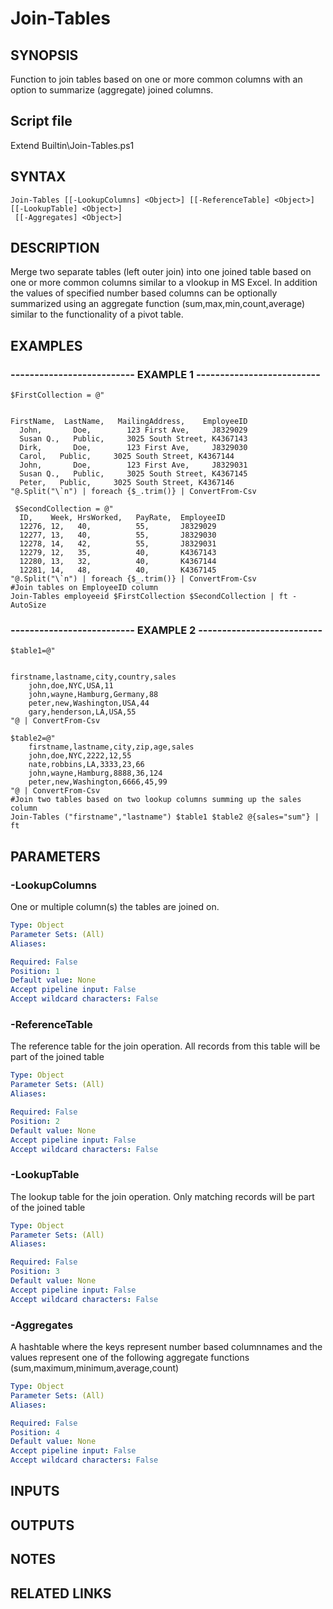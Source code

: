 # Join-Tables

## SYNOPSIS
Function to join tables based on one or more common columns with an option to summarize (aggregate) joined columns.

## Script file
Extend Builtin\Join-Tables.ps1

## SYNTAX

```
Join-Tables [[-LookupColumns] <Object>] [[-ReferenceTable] <Object>] [[-LookupTable] <Object>]
 [[-Aggregates] <Object>]
```

## DESCRIPTION
Merge two separate tables (left outer join) into one joined table based on one or more common columns similar to a vlookup in MS Excel.
In addition the values of specified number based columns can be optionally summarized using 
an aggregate function (sum,max,min,count,average) similar to the functionality of a pivot table.

## EXAMPLES

### -------------------------- EXAMPLE 1 --------------------------
```
$FirstCollection = @"


FirstName,  LastName,   MailingAddress,    EmployeeID
  John,       Doe,        123 First Ave,     J8329029
  Susan Q.,   Public,     3025 South Street, K4367143
  Dirk,       Doe,        123 First Ave,     J8329030
  Carol,   Public,     3025 South Street, K4367144
  John,       Doe,        123 First Ave,     J8329031
  Susan Q.,   Public,     3025 South Street, K4367145
  Peter,   Public,     3025 South Street, K4367146
"@.Split("\`n") | foreach {$_.trim()} | ConvertFrom-Csv                          

 $SecondCollection = @"
  ID,    Week, HrsWorked,   PayRate,  EmployeeID
  12276, 12,   40,          55,       J8329029
  12277, 13,   40,          55,       J8329030
  12278, 14,   42,          55,       J8329031
  12279, 12,   35,          40,       K4367143
  12280, 13,   32,          40,       K4367144
  12281, 14,   48,          40,       K4367145
"@.Split("\`n") | foreach {$_.trim()} | ConvertFrom-Csv
#Join tables on EmployeeID column
Join-Tables employeeid $FirstCollection $SecondCollection | ft -AutoSize
```
### -------------------------- EXAMPLE 2 --------------------------
```
$table1=@"


firstname,lastname,city,country,sales
    john,doe,NYC,USA,11
    john,wayne,Hamburg,Germany,88
    peter,new,Washington,USA,44
    gary,henderson,LA,USA,55
"@ | ConvertFrom-Csv

$table2=@"
    firstname,lastname,city,zip,age,sales
    john,doe,NYC,2222,12,55
    nate,robbins,LA,3333,23,66
    john,wayne,Hamburg,8888,36,124
    peter,new,Washington,6666,45,99
"@ | ConvertFrom-Csv
#Join two tables based on two lookup columns summing up the sales column
Join-Tables ("firstname","lastname") $table1 $table2 @{sales="sum"} | ft
```
## PARAMETERS

### -LookupColumns
One or multiple column(s) the tables are joined on.

```yaml
Type: Object
Parameter Sets: (All)
Aliases: 

Required: False
Position: 1
Default value: None
Accept pipeline input: False
Accept wildcard characters: False
```

### -ReferenceTable
The reference table for the join operation.
All records from this table will be part of the joined table

```yaml
Type: Object
Parameter Sets: (All)
Aliases: 

Required: False
Position: 2
Default value: None
Accept pipeline input: False
Accept wildcard characters: False
```

### -LookupTable
The lookup table for the join operation.
Only matching records will be part of the joined table

```yaml
Type: Object
Parameter Sets: (All)
Aliases: 

Required: False
Position: 3
Default value: None
Accept pipeline input: False
Accept wildcard characters: False
```

### -Aggregates
A hashtable where the keys represent number based columnnames and the values represent one of the following 
aggregate functions (sum,maximum,minimum,average,count)

```yaml
Type: Object
Parameter Sets: (All)
Aliases: 

Required: False
Position: 4
Default value: None
Accept pipeline input: False
Accept wildcard characters: False
```

## INPUTS

## OUTPUTS

## NOTES

## RELATED LINKS







